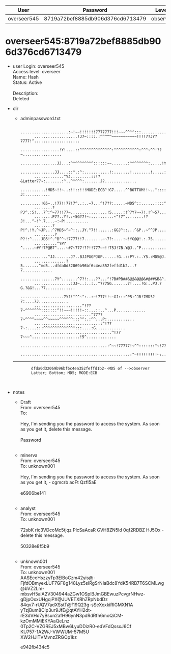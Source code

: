 | User         | Password                          | Level    | Status     | Name          |  
|--------------|-----------------------------------|----------|------------|---------------|    
| overseer545  | 8719a72bef8885db906d376cd6713479  | observer | Active     | confidential  | 

# overseer545:8719a72bef8885db906d376cd6713479  
* user
  Login: overseer545<br>
  Access level: overseer<br>
  Name: Hash<br>
  Status: Active<br>
  <br>
  Description:<br>
  Deleted<br>
  
* dir  
  * adminpassword.txt
    
              .....................:~!~~!!!!!!!7777777!!!~~~^^^^:::...........................
              ...................!J7~::::.:^^^^^~~~~~~~~~~~!!!!7?JY?7777!^....................
              .................!Y!....::^^^^^^^^^^^^^^:^^^^^^^^^^^:^^^~^^!??~.................
              ................JJ...:^^^^^^^^^^::::::~~.......:^^^^^^^^:.....!Y!...............
              ...............JJ....::^.:^:...........!:.......!........!.....:G...............
              .............^YJ.........::!?&Latter77~:.......:^..^^^^^:.......J?..............
              ...........!MD5~!!~..:!!::!!!MODE:ECB^!G7.....^^BOTTOM!!~..^:::::!?J:...........
              .........!G5~..!77!!77!7^..:..~7...^!7??:.....~MD5^::......::::^~^~~P^..........
              ........?PJ^.:5!...7^:^~77!!77~................!5.....:!^7Y7~~7!.!^~57..........
              ........P7?..Y!.:~5G?7!~:..........~^!7^........!?J!...^~!^.7....~:~P!..........
              ........?P!^.!Y.^~JP...^7MD5~^~^::..JY.^7!!......:GGJ^::...^&P..~^^JP...........
              .........?P?!:^....JB5!^.^B^^~!7777!!7........~~7?:....:~!YG@@!.:.75............
              ..........^YP?^.....~#Y!7P@B7^....~#7~777!??!!777~~!!75J!7B.Y@J..^P.............
              ............^JJ.......J?..BJJPGGPJGP......!G..::PY.:..Y5.:MD5@J..??.............
              ..............?5.......^md5...dfda0d32069b96bf6c4ea352feffd1b2...?7.............
              ...............7Y^.......^7?!:...??...^!7B#PB##&@@&@@@&#@##&B&^..??.............
              ................:JJ~..:..:..^7?75G.......7!....!G:..PJ.?G.?&G!...?7.............
              ...................7Y?!^^^~^:..:~!777!!~~GJ:::^P5:^JB!7MD5?7:....7J.............
              .....................^!??7~^^^^^^^:::::::^!!~~~!!!!!~::...::..^...P.............
              .........................^77??7~^^^^~~~~^^~~~~~^^^^^^:::^^:.:^^...P:............
              .............................:^!??7~:....:::^^^^^^^^^^^^^^:::....:G.............
              ..................................^!7?7~~~^.....................!5^.............
              ......................................:^~~!77777!~^^:::::::^~!7?!...............
              ................................................:^~!!!!!!!!!~:..................
  ---
              dfda0d32069b96bf6c4ea352feffd1b2--MD5 of -->observer
              Latter; Bottom; MD5; MODE:ECB
    <br>
* notes<br>
  * Draft  <br>
    From: overseer545<br>
    To:<br>
    <br>
    Hey, I'm sending you the password to access the system. As soon as you get it, delete this message.<br>
    <br>
    Password<br>
    <br>
    
  * minerva  <br>
    From: overseer545<br>
    To: unknown001<br>
    <br>
    Hey, I'm sending you the password to access the system. As soon as you get it, - cgmcrb aoFt QzfI5aE<br>
    <br>
    e6906be141<br>
    <br>
    
  * analyst  <br>
    From: overseer545<br>
    To: unknown001<br>
    <br>
    72sbK ric3VDcoMc5tjqz PlcSaAcaR GVH8ZN5ld 0qf2RDBZ HJ5Ox - delete this message.<br>
    <br>
    50328e8f5b9<br>
    <br>
    
   * unknown001  <br>
    From: overseer545<br>
    To: unknown001<br>
    AASEceHszzyTp3ElBoCzm42yis@-FjfdOBmyexLUF7GF8g148Lyz5sIRgSrNIaBdc8YdK54RB7T6SCMLwg<br>
    @bVZ2Lm-mbsvH5aiA2V304944aZGw1OSplBJmGBEwuzPcvgrNHwz-gDjpOxxUHgqiPX@JUVETXRhZRpNbdDz <br>
    84qv7-rUQV7adXSstT@f19Q23g-sSeXoxkiRIGMXN1A<br>
    yTzjBum8CIp3ur9JfE@qtAYH2dt-rE3dVHd7yBsun2afH96ynN3pdRdRfh6moQiCM-kzOmMMiEKYAaQeLnz<br>
    0Tp2C-VZGREJ5xMBw6LyuDDizR0-edVFdQssxJ6Cf<br>
    KU757-1A2WJ-VWWUM-57M5U<br>
    XW2HJlTVMvnzZRGOp1kz<br>

      e942fb434c5<br>
      <br>



    
